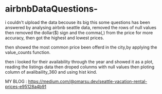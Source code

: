 # airbnbDataQuestions-

i couldn't ulpload the data becouse its big
this some questions has been answered by analysing airbnb seattle data, 
removed the rows of null values then removed the dollar($) sign and the comma(,) from the price for more accuracy, then got the highest and lowest prices. 

then showed the most common price been offerd in the city,by applying the value_counts function.

then i looked for their availability through the year and showed it as a plot, reading the listings data then droped colunms with null values then ploting column of avalibaility_360 and using hist kind.

MY BLOG : https://medium.com/@omarsu.dev/seattle-vacation-rental-prices-e95128a4b91 
